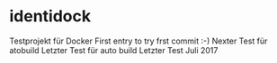 # identidock
Testprojekt für Docker 
First entry to try frst commit :-) 
Nexter Test für atobuild
Letzter Test für auto build
Letzter Test Juli 2017
